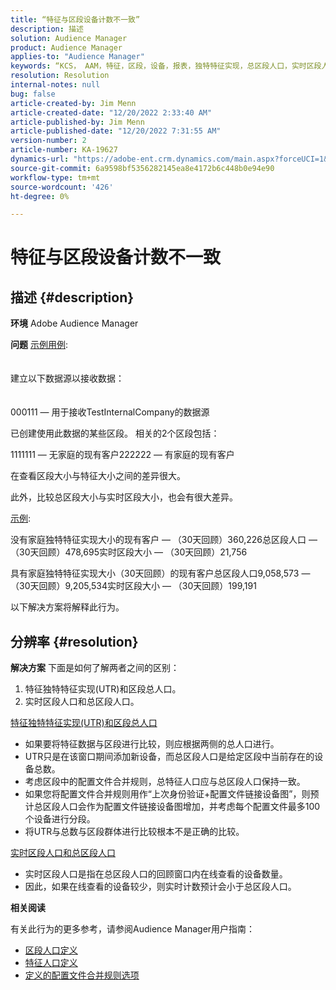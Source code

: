 ```yaml
---
title: “特征与区段设备计数不一致”
description: 描述
solution: Audience Manager
product: Audience Manager
applies-to: "Audience Manager"
keywords: “KCS， AAM，特征，区段，设备，报表，独特特征实现，总区段人口，实时区段人口，总特征人口，最佳实践，差异，特征与区段设备计数，Adobe Audience Manager”
resolution: Resolution
internal-notes: null
bug: false
article-created-by: Jim Menn
article-created-date: "12/20/2022 2:33:40 AM"
article-published-by: Jim Menn
article-published-date: "12/20/2022 7:31:55 AM"
version-number: 2
article-number: KA-19627
dynamics-url: "https://adobe-ent.crm.dynamics.com/main.aspx?forceUCI=1&pagetype=entityrecord&etn=knowledgearticle&id=6d5a32b3-0e80-ed11-81ac-6045bd006704"
source-git-commit: 6a9598bf5356282145ea8e4172b6c448b0e94e90
workflow-type: tm+mt
source-wordcount: '426'
ht-degree: 0%

---
```


# 特征与区段设备计数不一致

## 描述 {#description}


<b>环境</b>
Adobe Audience Manager

<b>问题</b>
<u>示例用例</u>:
<br><br><br>建立以下数据源以接收数据：<br><br><br>
000111 — 用于接收TestInternalCompany的数据源

已创建使用此数据的某些区段。 相关的2个区段包括：

1111111 — 无家庭的现有客户222222 — 有家庭的现有客户

在查看区段大小与特征大小之间的差异很大。

此外，比较总区段大小与实时区段大小，也会有很大差异。

<u>示例</u>:

没有家庭独特特征实现大小的现有客户 — （30天回顾）360,226总区段人口 — （30天回顾）478,695实时区段大小 — （30天回顾）21,756

具有家庭独特特征实现大小（30天回顾）的现有客户总区段人口9,058,573 — （30天回顾）9,205,534实时区段大小 — （30天回顾）199,191



以下解决方案将解释此行为。


## 分辨率 {#resolution}


<b>解决方案</b>
下面是如何了解两者之间的区别：
1. 特征独特特征实现(UTR)和区段总人口。
2. 实时区段人口和总区段人口。



<u>特征独特特征实现(UTR)和区段总人口</u>

- 如果要将特征数据与区段进行比较，则应根据两侧的总人口进行。
- UTR只是在该窗口期间添加新设备，而总区段人口是给定区段中当前存在的设备总数。
- 考虑区段中的配置文件合并规则，总特征人口应与总区段人口保持一致。
- 如果您将配置文件合并规则用作“上次身份验证+配置文件链接设备图”，则预计总区段人口会作为配置文件链接设备图增加，并考虑每个配置文件最多100个设备进行分段。
- 将UTR与总数与区段群体进行比较根本不是正确的比较。




<u>实时区段人口和总区段人口</u>

- 实时区段人口是指在总区段人口的回顾窗口内在线查看的设备数量。
- 因此，如果在线查看的设备较少，则实时计数预计会小于总区段人口。




<b>相关阅读</b>

有关此行为的更多参考，请参阅Audience Manager用户指南：

- [区段人口定义](https://experienceleague.adobe.com/docs/audience-manager/user-guide/features/segments/segment-builder-data.html?lang=en)
- [特征人口定义](https://experienceleague.adobe.com/docs/audience-manager/user-guide/features/traits/trait-details-page.html?lang=en)
- [定义的配置文件合并规则选项](https://experienceleague.adobe.com/docs/audience-manager/user-guide/features/profile-merge-rules/merge-rule-definitions.html?lang=en)

